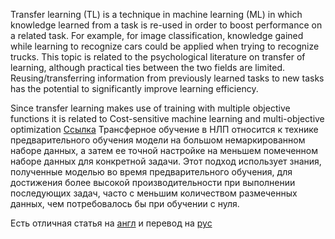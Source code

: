 Transfer learning (TL) is a technique in machine learning (ML) in which knowledge learned from a task is re-used in order to boost performance on a related task. For example, for image classification, knowledge gained while learning to recognize cars could be applied when trying to recognize trucks. This topic is related to the psychological literature on transfer of learning, although practical ties between the two fields are limited. Reusing/transferring information from previously learned tasks to new tasks has the potential to significantly improve learning efficiency.

Since transfer learning makes use of training with multiple objective functions it is related to Cost-sensitive machine learning and multi-objective optimization
[Ссылка](https://habr.com/ru/articles/543412/)
Трансферное обучение в НЛП относится к технике предварительного обучения модели на большом немаркированном наборе данных, а затем ее точной настройке на меньшем помеченном наборе данных для конкретной задачи. Этот подход использует знания, полученные моделью во время предварительного обучения, для достижения более высокой производительности при выполнении последующих задач, часто с меньшим количеством размеченных данных, чем потребовалось бы при обучении с нуля.

Есть отличная статья на [англ](https://jalammar.github.io/illustrated-bert/) и перевод на [рус](https://habr.com/ru/articles/487358/)